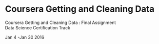 # Coursera Getting and Cleaning Data

Coursera Getting and Cleaning Data : Final Assignment<br>
Data Science Certification Track

Jan 4 -Jan 30 2016
